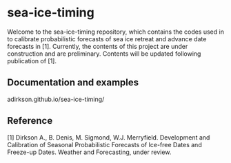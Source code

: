 # sea-ice-timing

Welcome to the sea-ice-timing repository, which contains the codes used in to calibrate probabilistic forecasts of sea ice retreat and advance date forecasts in [1]. Currently, the contents of this project are under construction and are preliminary. Contents will be updated following publication of [1]. 


Documentation and examples
--------------------------
adirkson.github.io/sea-ice-timing/

Reference
---------
[1] Dirkson A., B. Denis, M. Sigmond, W.J. Merryfield. Development and Calibration of Seasonal Probabilistic Forecasts of Ice-free Dates and Freeze-up Dates. Weather and Forecasting, under review.


